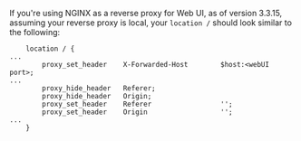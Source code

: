 If you're using NGINX as a reverse proxy for Web UI, as of version 3.3.15, assuming your reverse proxy is local, your `location /` should look similar to the following:


```
    location / { 
...
        proxy_set_header    X-Forwarded-Host        $host:<webUI port>;
...
        proxy_hide_header   Referer;
        proxy_hide_header   Origin;
        proxy_set_header    Referer                 ''; 
        proxy_set_header    Origin                  ''; 
...
    }
```